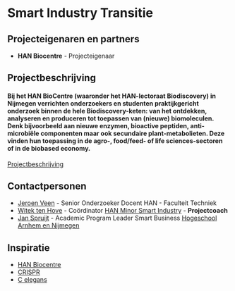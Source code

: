 # Smart Industry Transitie

## Projecteigenaren en partners
+ **HAN Biocentre** - Projecteigenaar
 

## Projectbeschrijving
#### Bij het HAN BioCentre (waaronder het HAN-lectoraat Biodiscovery) in Nijmegen verrichten onderzoekers en studenten praktijkgericht onderzoek binnen de hele Biodiscovery-keten: van het ontdekken, analyseren en produceren tot toepassen van (nieuwe) biomoleculen. Denk bijvoorbeeld aan nieuwe enzymen, bioactive peptiden, anti-microbiële componenten maar ook secundaire plant-metabolieten. Deze vinden hun toepassing in de agro-, food/feed- of life sciences-sectoren of in de biobased economy.

[Projectbeschrijving](https://github.com/minorsmart/feb2018/blob/master/docs/projecten/biocentre/180115%20SIM_project_Smart_Elegant_v01_JV.docx?raw=true)


## Contactpersonen
+ [Jeroen Veen](https://www.linkedin.com/in/jeroen-veen-3244444/) - Senior Onderzoeker Docent HAN - Faculteit Techniek
+ [Witek ten Hove](https://www.linkedin.com/in/witektenhove/) - Coördinator [HAN Minor Smart Industry](https://witusj.github.io/MinorSI/) - **Projectcoach** 
+ [Jan Spruijt](linkedin.com/in/janspruijt) - Academic Program Leader Smart Business [Hogeschool Arnhem en Nijmegen](https://www.han.nl/)

## Inspiratie
+ [HAN Biocentre](http://specials.han.nl/sites/biocentre/)
+ [CRISPR](https://www.technologyreview.com/s/604126/edible-crispr-could-replace-antibiotics/)
+ [C elegans](https://www.technologyreview.com/s/607896/why-nematode-worms-could-hold-the-key-to-aging/)

